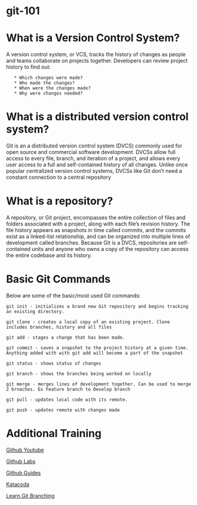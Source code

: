 # git-101

# What is a Version Control System?

A version control system, or VCS, tracks the history of changes as people and teams collaborate on projects together. Developers can review project history to find out:

 ``` 
    * Which changes were made?
    * Who made the changes?
    * When were the changes made?
    * Why were changes needed?
```

# What is a distributed version control system?

Git is an  a distributed version control system (DVCS) commonly used for open source and commercial software development. DVCSs allow full access to every file, branch, and iteration of a project, and allows every user access to a full and self-contained history of all changes. Unlike once popular centralized version control systems, DVCSs like Git don’t need a constant connection to a central repository

# What is a repository?

A repository, or Git project, encompasses the entire collection of files and folders associated with a project, along with each file’s revision history. The file history appears as snapshots in time called commits, and the commits exist as a linked-list relationship, and can be organized into multiple lines of development called branches. Because Git is a DVCS, repositories are self-contained units and anyone who owns a copy of the repository can access the entire codebase and its history.

# Basic Git Commands

Below are some of the basic/most used Git commands:
```
git init - initializes a brand new Git repository and begins tracking an existing directory.

git clone - creates a local copy of an existing project. Clone includes branches, history and all files

git add - stages a change that has been made.

git commit - saves a snapshot to the project history at a given time. Anything added with with git add will become a part of the snapshot

git status - shows status of changes

git branch - shows the branches being worked on locally

git merge - merges lines of development together. Can be used to merge 2 brnaches. Ex Feature branch to Develop branch

git pull - updates local code with its remote.

git push - updates remote with changes made
```

# Additional Training 

[Github Youtube](https://www.youtube.com/githubguides)

[Github Labs](https://lab.github.com/)

[Github Guides](https://guides.github.com/)

[Katacoda](https://www.katacoda.com/courses/git/)

[Learn Git Branching](https://learngitbranching.js.org/)
